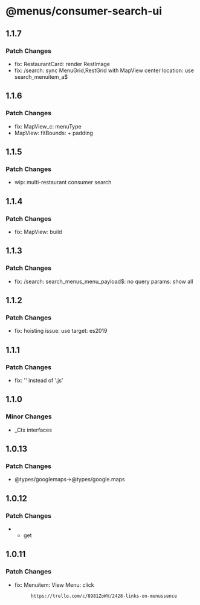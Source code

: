 # @menus/consumer-search-ui

## 1.1.7

### Patch Changes

- fix: RestaurantCard: render RestImage
- fix: /search: sync MenuGrid,RestGrid with MapView center location: use search_menuitem_a\$

## 1.1.6

### Patch Changes

- fix: MapView_c: menuType
- MapView: fitBounds: + padding

## 1.1.5

### Patch Changes

- wip: multi-restaurant consumer search

## 1.1.4

### Patch Changes

- fix: MapView: build

## 1.1.3

### Patch Changes

- fix: /search: search_menus_menu_payload\$: no query params: show all

## 1.1.2

### Patch Changes

- fix: hoisting issue: use target: es2019

## 1.1.1

### Patch Changes

- fix: '' instead of '.js'

## 1.1.0

### Minor Changes

- \_Ctx interfaces

## 1.0.13

### Patch Changes

- @types/googlemaps->@types/google.maps

## 1.0.12

### Patch Changes

- - get

## 1.0.11

### Patch Changes

- fix: Menuitem: View Menu: click

      	    https://trello.com/c/8981ZoWV/2428-links-on-menussence
